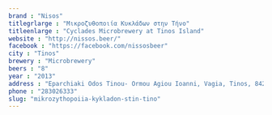 ```yaml
---
brand : "Nisos"
titlegrlarge : "Μικροζυθοποιία Κυκλάδων στην Τήνο"
titleenlarge : "Cyclades Microbrewery at Tinos Island"
website : "http://nissos.beer/"
facebook : "https://facebook.com/nissosbeer"
city : "Tinos"
brewery : "Microbrewery"
beers : "8"
year : "2013"
address : "Eparchiaki Odos Tinou- Ormou Agiou Ioanni, Vagia, Tinos, 84200, Greece"
phone : "283026333"
slug: "mikrozythopoiia-kykladon-stin-tino"
---
```

